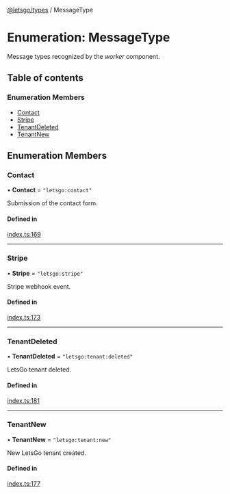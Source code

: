 [@letsgo/types](../README.md) / MessageType

# Enumeration: MessageType

Message types recognized by the _worker_ component.

## Table of contents

### Enumeration Members

- [Contact](MessageType.md#contact)
- [Stripe](MessageType.md#stripe)
- [TenantDeleted](MessageType.md#tenantdeleted)
- [TenantNew](MessageType.md#tenantnew)

## Enumeration Members

### Contact

• **Contact** = ``"letsgo:contact"``

Submission of the contact form.

#### Defined in

[index.ts:169](https://github.com/tjanczuk/letsgo/blob/d6c3e04/packages/types/src/index.ts#L169)

___

### Stripe

• **Stripe** = ``"letsgo:stripe"``

Stripe webhook event.

#### Defined in

[index.ts:173](https://github.com/tjanczuk/letsgo/blob/d6c3e04/packages/types/src/index.ts#L173)

___

### TenantDeleted

• **TenantDeleted** = ``"letsgo:tenant:deleted"``

LetsGo tenant deleted.

#### Defined in

[index.ts:181](https://github.com/tjanczuk/letsgo/blob/d6c3e04/packages/types/src/index.ts#L181)

___

### TenantNew

• **TenantNew** = ``"letsgo:tenant:new"``

New LetsGo tenant created.

#### Defined in

[index.ts:177](https://github.com/tjanczuk/letsgo/blob/d6c3e04/packages/types/src/index.ts#L177)
